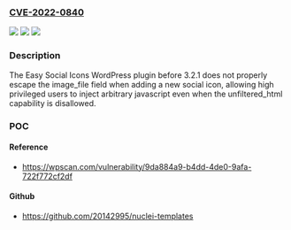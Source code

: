### [CVE-2022-0840](https://cve.mitre.org/cgi-bin/cvename.cgi?name=CVE-2022-0840)
![](https://img.shields.io/static/v1?label=Product&message=Easy%20Social%20Icons&color=blue)
![](https://img.shields.io/static/v1?label=Version&message=3.2.1%3C%203.2.1%20&color=brighgreen)
![](https://img.shields.io/static/v1?label=Vulnerability&message=CWE-79%20Cross-site%20Scripting%20(XSS)&color=brighgreen)

### Description

The Easy Social Icons WordPress plugin before 3.2.1 does not properly escape the image_file field when adding a new social icon, allowing high privileged users to inject arbitrary javascript even when the unfiltered_html capability is disallowed.

### POC

#### Reference
- https://wpscan.com/vulnerability/9da884a9-b4dd-4de0-9afa-722f772cf2df

#### Github
- https://github.com/20142995/nuclei-templates

